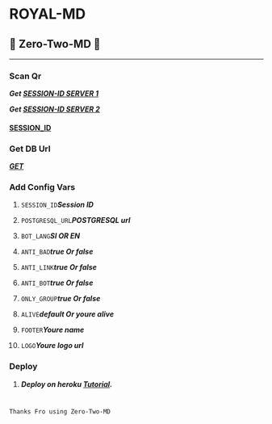 # ROYAL-MD
## 🍭 Zero-Two-MD 🍭

---



### Scan Qr

***Get [SESSION-ID SERVER 1](https://zero-two-md-vihangayt0.koyeb.app/)***

***Get [SESSION-ID SERVER 2](https://replit.com/@vihangayt123/Zero-Two-Qr?)***




#### [SESSION_ID](https://replit.com/@wasitechxde/ROYAL-Md)


### Get DB Url

***[GET](https://dashboard.render.com/)***



### Add Config Vars

1. ```SESSION_ID```***Session ID***

2. ```POSTGRESQL_URL```***POSTGRESQL url***

3. ```BOT_LANG```***SI OR EN***

4. ```ANTI_BAD```***true Or false***

5. ```ANTI_LINK```***true Or false***

6. ```ANTI_BOT```***true Or false***

7. ```ONLY_GROUP```***true Or false***

8. ```ALIVE```***default Or youre alive***

9. ```FOOTER```***Youre name***

10. ```LOGO```***Youre logo url***



### Deploy

1. ***Deploy on heroku [Tutorial](https://www.youtube.com/watch?v=ZX_uCZXNHbk).***


#
   ```Thanks Fro using Zero-Two-MD```
